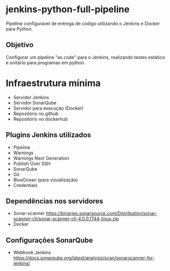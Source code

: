 # jenkins-python-full-pipeline
Pipeline configurável de entrega de código utilizando o Jenkins e Docker para Python.

## Objetivo
Configurar um pipeline "as code" para o Jenkins, realizando testes estático e unitário para programas em python.

# Infraestrutura mínima
- Servidor Jenkins
- Servidor SonarQube
- Servidor para execução (Docker)
- Repositório no github
- Repositório no dockerhub

## Plugins Jenkins utilizados
- Pipeline
- Warnings
- Warnings Next Generation
- Publish Over SSH
- SonarQube
- Git
- BlueOcean (para vizualização)
- Credentials

## Dependências nos servidores
- Sonar-scanner https://binaries.sonarsource.com/Distribution/sonar-scanner-cli/sonar-scanner-cli-4.0.0.1744-linux.zip
- Docker

## Configurações SonarQube
- Webhook Jenkins https://docs.sonarqube.org/latest/analysis/scan/sonarscanner-for-jenkins/
